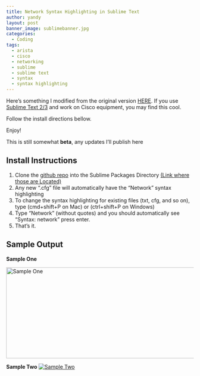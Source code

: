 ```yaml
---
title: Network Syntax Highlighting in Sublime Text
author: yandy
layout: post
banner_image: sublimebanner.jpg
categories:
  - Coding
tags:
  - arista
  - cisco
  - networking
  - sublime
  - sublime text
  - syntax
  - syntax highlighting
---
```


Here’s something I modified from the original version <a href="https://github.com/tunnelsup/sublime-cisco-syntax" target="blank">HERE</a>. If you use <a href="http://www.sublimetext.com/2" target="blank">Sublime Text 2/3</a> and work on Cisco equipment, you may find this cool.

Follow the install directions bellow.

<!--more-->

Enjoy!

This is still somewhat **beta**, any updates I’ll publish here

## Install Instructions

1. Clone the <a href="https://github.com/IPyandy/sublNetworkSyntax" target="_blank">github repo</a> into the Sublime Packages Directory <a href="http://sublimetext.info/docs/en/basic_concepts.html" target="_blank">(Link where those are Located)</a>
2. Any  new “.cfg” file will automatically have the “Network” syntax highlighting
3. To change the syntax highlighting for existing files (txt, cfg, and so on), type (cmd+shift+P on Mac) or (ctrl+shift+P on Windows)
4. Type “Network” (without quotes) and you should automatically see “Syntax: network” press enter.
5. That’s it.

## Sample Output

**Sample One**

[<img id="img1" title="Sample One" alt="Sample One" src="http://blog.ipyandy.net/images/subsample1.png" width="637" height="244" />][4]

**Sample Two** 
[ <img id="img2" title="Sample Two" alt="Sample Two" src="http://blog.ipyandy.net/images/subsample2.png" />][5]

 [4]: http://blog.ipyandy.net/images/subsample1.png
 [5]: http://blog.ipyandy.net/images/subsample2.png